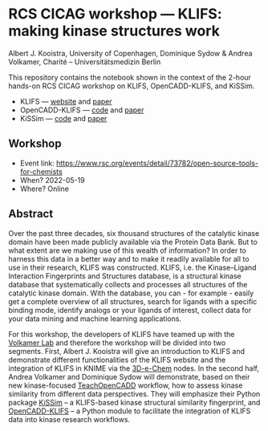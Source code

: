 # RCS CICAG workshop &mdash; KLIFS: making kinase structures work

Albert J. Kooistra, University of Copenhagen, Dominique Sydow & Andrea Volkamer, Charité – Universitätsmedizin Berlin

This repository contains the notebook shown in the context of the 2-hour hands-on RCS CICAG workshop on KLIFS, OpenCADD-KLIFS, and KiSSim.

- KLIFS &mdash; [website](https://klifs.net) and [paper](https://doi.org/10.1093/nar/gkaa895)
- OpenCADD-KLIFS &mdash; [code](github.com/volkamerlab/opencadd) and [paper](https://joss.theoj.org/papers/10.21105/joss.03951)
- KiSSim &mdash; [code](github.com/volkamerlab/kissim) and [paper](https://pubs.acs.org/doi/abs/10.1021/acs.jcim.2c00050)

## Workshop

- Event link: https://www.rsc.org/events/detail/73782/open-source-tools-for-chemists
- When? 2022-05-19
- Where? Online

## Abstract

Over the past three decades, six thousand structures of the catalytic kinase domain have been made publicly available via the Protein Data Bank. But to what extent are we making use of this wealth of information? In order to harness this data in a better way and to make it readily available for all to use in their research, KLIFS was constructed. KLIFS, i.e. the Kinase–Ligand Interaction Fingerprints and Structures database, is a structural kinase database that systematically collects and processes all structures of the catalytic kinase domain. With the database, you can - for example - easily get a complete overview of all structures, search for ligands with a specific binding mode, identify analogs or your ligands of interest, collect data for your data mining and machine learning applications.

For this workshop, the developers of KLIFS have teamed up with the [Volkamer Lab](https://volkamerlab.org/) and therefore the workshop will be divided into two segments. First, Albert J. Kooistra will give an introduction to KLIFS and demonstrate different functionalities of the KLIFS website and the integration of KLIFS in KNIME via the [3D-e-Chem](https://dx.doi.org/10.1002%2Fcmdc.201700754) nodes. In the second half, Andrea Volkamer and Dominique Sydow will demonstrate, based on their new kinase-focused [TeachOpenCADD](https://projects.volkamerlab.org/teachopencadd/talktorials.html#kinase-similarity) workflow, how to assess kinase similarity from different data perspectives. They will emphasize their Python package [KiSSim](https://pubs.acs.org/doi/abs/10.1021/acs.jcim.2c00050) – a KLIFS-based kinase structural similarity fingerprint, and [OpenCADD-KLIFS](https://joss.theoj.org/papers/10.21105/joss.03951) – a Python module to facilitate the integration of KLIFS data into kinase research workflows.